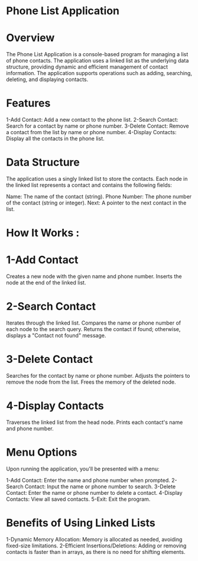 # Phone List Application
# Overview
The Phone List Application is a console-based program for managing a list of phone contacts. The application uses a linked list as the underlying data structure, providing dynamic and efficient management of contact information. The application supports operations such as adding, searching, deleting, and displaying contacts.

# Features
1-Add Contact: Add a new contact to the phone list.
2-Search Contact: Search for a contact by name or phone number.
3-Delete Contact: Remove a contact from the list by name or phone number.
4-Display Contacts: Display all the contacts in the phone list.
# Data Structure
The application uses a singly linked list to store the contacts. Each node in the linked list represents a contact and contains the following fields:

Name: The name of the contact (string).
Phone Number: The phone number of the contact (string or integer).
Next: A pointer to the next contact in the list.
# How It Works : 

# 1-Add Contact
Creates a new node with the given name and phone number.
Inserts the node at the end of the linked list.
# 2-Search Contact
Iterates through the linked list.
Compares the name or phone number of each node to the search query.
Returns the contact if found; otherwise, displays a "Contact not found" message.
# 3-Delete Contact
Searches for the contact by name or phone number.
Adjusts the pointers to remove the node from the list.
Frees the memory of the deleted node.
# 4-Display Contacts
Traverses the linked list from the head node.
Prints each contact's name and phone number.

# Menu Options
Upon running the application, you'll be presented with a menu:

1-Add Contact: Enter the name and phone number when prompted.
2-Search Contact: Input the name or phone number to search.
3-Delete Contact: Enter the name or phone number to delete a contact.
4-Display Contacts: View all saved contacts.
5-Exit: Exit the program.

# Benefits of Using Linked Lists
1-Dynamic Memory Allocation: Memory is allocated as needed, avoiding fixed-size limitations.
2-Efficient Insertions/Deletions: Adding or removing contacts is faster than in arrays, as there is no need for shifting elements.

